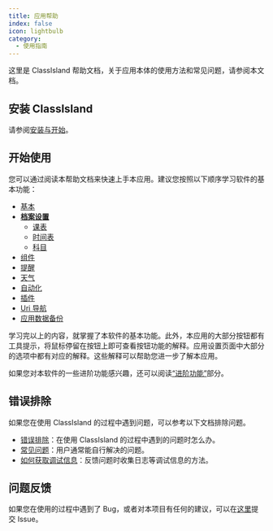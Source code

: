 ```yaml
---
title: 应用帮助
index: false
icon: lightbulb
category:
  - 使用指南
---
```


这里是 ClassIsland 帮助文档，关于应用本体的使用方法和常见问题，请参阅本文档。

## 安装 ClassIsland

请参阅[安装与开始](setup.md)。

## 开始使用

您可以通过阅读本帮助文档来快速上手本应用。建议您按照以下顺序学习软件的基本功能：

- [基本](basic.md)
- **[档案设置](profile/README.md)**
    - [课表](profile/classplan.md)
    - [时间表](profile/time-layout.md)
    - [科目](profile/subject.md)
- [组件](component.md)
- [提醒](notifications.md)
- [天气](weather.md)
- [自动化](automation.md)
- [插件](plugin.md)
- [Uri 导航](uri-navigation.md)
- [应用数据备份](backup.md)

学习完以上的内容，就掌握了本软件的基本功能。此外，本应用的大部分按钮都有工具提示，将鼠标停留在按钮上即可查看按钮功能的解释。应用设置页面中大部分的选项中都有对应的解释。这些解释可以帮助您进一步了解本应用。

如果您对本软件的一些进阶功能感兴趣，还可以阅读[“进阶功能”](advanced.md)部分。

## 错误排除

如果您在使用 ClassIsland 的过程中遇到问题，可以参考以下文档排除问题。

- [错误排除](./faq/README.md)：在使用 ClassIsland 的过程中遇到的问题时怎么办。
- [常见问题](./faq/faq.md)：用户通常能自行解决的问题。
- [如何获取调试信息](./reporting-issue.md)：反馈问题时收集日志等调试信息的方法。

## 问题反馈

如果您在使用的过程中遇到了 Bug，或者对本项目有任何的建议，可以在[这里](https://github.com/HelloWRC/ClassIsland/issues)提交 Issue。
